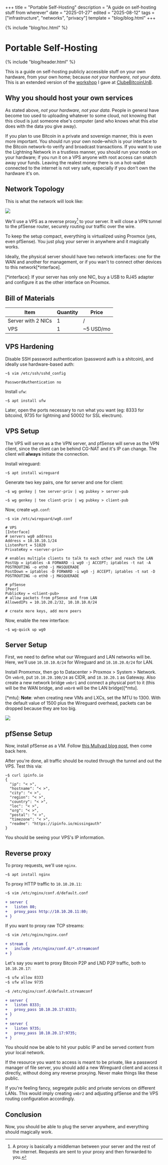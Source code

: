 +++
title = "Portable Self-Hosting"
description = "A guide on self-hosting stuff from wherever"
date = "2025-01-27"
edited = "2025-08-12"
tags = ["infrastructure", "networks", "privacy"]
template = "blog/blog.html"
+++

{% include "blog/toc.html" %}

# Portable Self-Hosting

{% include "blog/header.html" %}

This is a guide on self-hosting publicly accessible stuff on your own hardware, from your own home; because
_not your hardware, not your data_. This is an extended version of the
[workshop](https://x.com/ClubeBitcoinUnB/status/1882250321029980236) I gave at
[ClubeBitcoinUnB](https://x.com/ClubeBitcoinUnB).

## Why you should host your own services

As stated above, _not your hardware, not your data_. People in general have become too used
to uploading whatever to some cloud, not knowing that this cloud is just someone else's
computer (and who knows what this _else_ does with the data you give away).

If you plan to use Bitcoin in a private and sovereign manner, this is even more important.
You should run your own node–which is your interface to the Bitcoin network–to verify and
broadcast transactions. If you want to use the Lightning Network in a trustless manner,
you should run your node on your hardware; if you run it on a VPS anyone with root access
can snatch away your funds. Leaving the realest money there is on a hot-wallet connected
to the internet is not very safe, especially if you don't own the hardware it's on.

## Network Topology

This is what the network will look like:

![](topology.png)

We'll use a VPS as a reverse proxy[^proxy] to your server. It will close a VPN tunnel to the pfSense
router, securely routing our traffic over the wire.

[^proxy]:
    A proxy is basically a middleman between your server and the rest of the internet. Requests
    are sent to your proxy and then forwarded to you.

To keep the setup compact, everything is virtualized using Proxmox (yes, even pfSense). You just plug
your server in anywhere and it magically works.

Ideally, the physical server should have two network interfaces: one for the WAN and another for management,
or if you wan't to connect other devices to this network[*interface].

[*interface]:
    If your server has only one NIC, buy a USB to RJ45 adapter and configure it as the
    other interface on Proxmox.

## Bill of Materials

| Item | Quantity | Price |
| --- | --- | --- |
| Server with 2 NICs | 1 | / |
| VPS | 1 | ~5 USD/mo |

## VPS Hardening

Disable SSH password authentication (password auth is a shitcoin), and ideally use hardware-based auth:
```shell
~$ vim /etc/ssh/sshd_config

PasswordAuthentication no
```

Install `ufw`:
```shell
~$ apt install ufw
```
Later, open the ports necessary to run what you want (eg: 8333 for bitcoind,
9735 for lightning and 50002 for SSL electrum).

## VPS Setup

The VPS will serve as a the VPN server, and pfSense will serve as the VPN client, since the client
can be behind CG-NAT and it's IP can change. The client will **always** initiate the connection.

Install wireguard:
```shell
~$ apt install wireguard
```

Generate two key pairs, one for server and one for client:
```shell
~$ wg genkey | tee server-priv | wg pubkey > server-pub

~$ wg genkey | tee client-priv | wg pubkey > client-pub
```

Now, create `wg0.conf`:
```shell
~$ vim /etc/wireguard/wg0.conf

# VPS
[Interface]
# servers wg0 address
Address = 10.10.10.1/24
ListenPort = 51820
PrivateKey = <server-priv>

# enables multiple clients to talk to each other and reach the LAN
PostUp = iptables -A FORWARD -i wg0 -j ACCEPT; iptables -t nat -A POSTROUTING -o eth0 -j MASQUERADE
PostDown = iptables -D FORWARD -i wg0 -j ACCEPT; iptables -t nat -D POSTROUTING -o eth0 -j MASQUERADE

# pfSense
[Peer]
PublicKey = <client-pub>
# allow packets from pfSense and from LAN
AllowedIPs = 10.10.20.2/32, 10.10.10.0/24

# create more keys, add more peers
```

Now, enable the new interface:
```shell
~$ wg-quick up wg0
```

## Server Setup

First, we need to define what our Wireguard and LAN networks will be. Here, we'll use `10.10.10.0/24`
for Wireguard and `10.10.20.0/24` for LAN.

Install Promxmox, then go to Datacenter > Proxmox > System > Network.
On `vmbr0`, put `10.10.20.100/24` as CIDR, and `10.10.20.1` as Gateway.
Also create a new network bridge `vmbr1` and connect a physical port to it
(this will be the WAN bridge, and `vmbr0` will be the LAN bridge)[*mtu].

[*mtu]:
    **Note**: when creating new VMs and LXCs, set the MTU to 1300. With the default
    value of 1500 plus the Wireguard overhead, packets can be dropped because they are too big.

![](proxmox.png)

## pfSense Setup

Now, install pfSense as a VM. Follow
[this Mullvad blog post](https://mullvad.net/en/help/pfsense-with-wireguard),
then come back here.

After you're done, all traffic should be routed through the tunnel and out the VPS.
Test this via:
```shell
~$ curl ipinfo.io
{
  "ip": "< >",
  "hostname": "< >",
  "city": "< >",
  "region": "< >",
  "country": "< >",
  "loc": "< >",
  "org": "< >",
  "postal": "< >",
  "timezone": "< >",
  "readme": "https://ipinfo.io/missingauth"
}
```
You should be seeing your VPS's IP information.

## Reverse proxy

To proxy requests, we'll use `nginx`.

```shell
~$ apt install nginx
```

To proxy HTTP traffic to `10.10.20.11`:
```diff
~$ vim /etc/nginx/conf.d/default.conf

+ server {
+   listen 80;
+   proxy_pass http://10.10.20.11:80;
+ }
```

If you want to proxy raw TCP streams:
```diff
~$ vim /etc/nginx/nginx.conf

+ stream {
+   include /etc/nginx/conf.d/*.streamconf
+ }
```

Let's say you want to proxy Bitcoin P2P and LND P2P traffic,
both to `10.10.20.17`:

```diff
~$ ufw allow 8333
~$ ufw allow 9735

~$ /etc/nginx/conf.d/default.streamconf

+ server {
+   listen 8333;
+   proxy_pass 10.10.20.17:8333;
+ }
+
+ server {
+   listen 9735;
+   proxy_pass 10.10.20.17:9735;
+ }
```

You should now be able to hit your public IP and be served content from your local network.

If the resource you want to access is meant to be private, like a password
manager of file server, you should add a new Wireguard client and
access it directly, without doing any reverse proxying. Never make things like these public.

If you're feeling fancy, segregate public and private services on different
LANs. This would imply creating `vmbr2` and adjusting pfSense and the VPS
routing configuration accordingly.

## Conclusion

Now, you should be able to plug the server anywhere, and everything should magically work.
